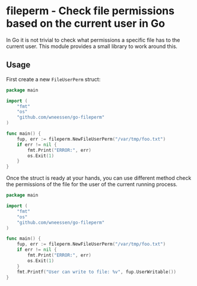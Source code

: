 # fileperm - Check file permissions based on the current user in Go

In Go it is not trivial to check what permissions a specific file has to the current user. This module provides a small
library to work around this.

## Usage

First create a new `FileUserPerm` struct:

```go
package main

import (
	"fmt"
	"os"
	"github.com/wneessen/go-fileperm"
)

func main() {
	fup, err := fileperm.NewFileUserPerm("/var/tmp/foo.txt")
	if err != nil {
		fmt.Print("ERROR:", err)
		os.Exit(1)
	}
}
```
Once the struct is ready at your hands, you can use different method check the permissions of the file for the
user of the current running process.

```go
package main

import (
	"fmt"
	"os"
	"github.com/wneessen/go-fileperm"
)

func main() {
	fup, err := fileperm.NewFileUserPerm("/var/tmp/foo.txt")
	if err != nil {
		fmt.Print("ERROR:", err)
		os.Exit(1)
	}
	fmt.Printf("User can write to file: %v", fup.UserWritable())
}
```
